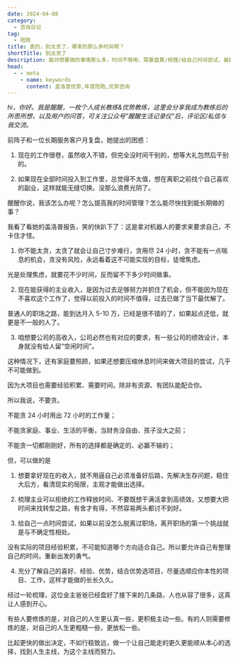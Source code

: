 ```yaml
---
date: 2024-04-08
category:
  - 咨询日记
tag:
  - 陪跑
title: 真的，别太贪了，哪来的那么多时间啊？
shortTitle: 别太贪了
description: 面对想要做的事情那么多，时间不够用，需要盘算/梳理/给自己时间尝试，最好不要焦虑，别太贪
head:
  - - meta
    - name: keywords
      content: 盖洛普优势,年度陪跑,优势咨询
---
```


*hi，你好。我是醒醒，一枚个人成长教练&优势教练，这里会分享我成为教练后的所思所想，以及用户的问答，可关注公众号"醒醒生活记录仪"后，评论区/私信与我交流。*

前阵子和一位长期服务客户月复盘，她提出的困惑：

1. 现在的工作很卷，虽然收入不错，但完全没时间干别的，想等大礼包然后干别的。

2. 如果现在全部时间投入到工作里，总觉得不太值，想在离职之前找个自己喜欢的副业，这样就能无缝切换。没那么浪费光阴了。

醒醒你说，我该怎么办呢？怎么提高我的时间管理？怎么能尽快找到能长期做的事？

我看了看她的盖洛普报告，笑的快趴下了：这是拿对机器人的要求来要求自己，不卡住才怪。

1. 你不能太贪，太贪了就会让自己寸步难行，贪用尽 24 小时，贪不能有一点喘息的机会，贪没有风险，永远看着这不可能实现的目标，徒增焦虑。

光是处理焦虑，就要花不少时间，反而留不下多少时间做事。

2. 现在能获得的主业收入，是因为过去足够努力并抓住了机会，但不能因为现在不喜欢这个工作了，觉得以前投入的时间不值得，过去已做了当下最优解了。

普通人的职场之路，能到达月入 5-10 万，已经是很不错的了，如果起点还低，就更是不一般的人了。

3. 咱想要公司的高收入，公司必然也有对应的要求，有一些公司的绩效设计，本身就没有给人留“空闲时间”。

这种情况下，还有家庭要照顾，如果还想要压缩休息时间来做大项目的尝试，几乎不可能做到。

因为大项目也需要经验积累、需要时间。除非有资源、有团队能配合你。

所以我说，不要贪。

不能贪 24 小时用出 72 小时的工作量；

不能贪家庭、事业、生活的平衡，当财务没自由、孩子没大之前；

不能贪一切都刚刚好，所有的选择都是确定的、必赢不输的；

但，可以做的是

1. 想要拿好现在的收入，就不用逼自己必须准备好后路，先解决生存问题，稳住大后方，看清现实的局限，主观才能做出选择。

2. 梳理主业可以拒绝的工作释放时间、不要既想干满活拿到高绩效，又想要大把时间来找转型之路，有舍才有得，不然容易两头都讨不到好。

3. 给自己一点时间尝试，如果以前没怎么脱离过职场，离开职场的第一个挑战就是与不确定性相处。

没有实际的项目经验积累，不可能知道哪个方向适合自己。所以要允许自己有整理自己的时间，重新出发的勇气。

4. 充分了解自己的喜好、经验、优势，结合优势选项目，尽量选顺应你本性的项目、工作，这样才能做的长长久久。

经过一轮梳理，这位金主爸爸已经盘好了接下来的几条路，人也从容了很多，这真让人感到开心。

有些人要修炼的是，对自己的人生更认真一些，更积极主动一些。有的人则需要修炼的是，对自己的人生更粗糙一些，更放松一些。

比起更快的做出决定，不如行稳致远，做一个让自己能走的更久更能顺从本心的选择，找到人生主线，为这个主线而努力。